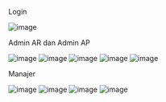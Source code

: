 Login

![image](https://github.com/user-attachments/assets/5dc6f19b-725e-4fc3-9440-51f6f8bfcdaf)

Admin AR dan Admin AP

![image](https://github.com/user-attachments/assets/755249ae-479e-46be-aa2d-23c4269fc98f)
![image](https://github.com/user-attachments/assets/ef175de7-2303-4b44-98af-72620f3e9b83)
![image](https://github.com/user-attachments/assets/1bc059a8-c707-46c5-ab05-4211e8ac90e7)
![image](https://github.com/user-attachments/assets/0a227881-db9e-4fe0-a33c-e643e5a403d1)
![image](https://github.com/user-attachments/assets/a58704a0-e4b3-4510-adc0-ec27ec2a1790)

Manajer

![image](https://github.com/user-attachments/assets/8b08f159-b9cc-4b4d-ad59-065b8b242a8d)
![image](https://github.com/user-attachments/assets/12093da4-ae23-4a95-b331-d71f8a875396)
![image](https://github.com/user-attachments/assets/033d57fc-dc3a-4d7d-a20e-08512a51f6a2)
![image](https://github.com/user-attachments/assets/ee3a0586-ee37-4b64-aaa6-9a2974ea09e5)
